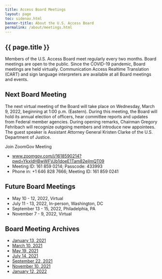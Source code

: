 ```yaml
---
title: Access Board Meetings
layout: page
toc: sidenav.html
banner-title: About the U.S. Access Board
permalink: /about/meetings.html
---
```


## {{ page.title }}

Members of the U.S. Access Board meet regularly every two months. Board meetings are open to the public. Since the COVID-19 pandemic, Board meetings are held virtually. Communication Access Realtime Translation (CART) and sign language interpreters are available at all Board meetings and events. 

## Next Board Meeting

The next virtual meeting of the Board will take place on Wednesday, March 9, 2022, beginning at 1:00 p.m. (Eastern).  During this meeting, the Board will hold its annual election of officers, hear committee reports and updates from Federal member agencies.  During opening remarks, Chairman Gregory Fehribach will recognize outgoing members and introduce new appointees.  The guest speaker is Assistant Attorney General Kristen Clarke of the U.S. Department of Justice.  

Join ZoomGov Meeting
- www.zoomgov.com/j/1618590214?pwd=YkxIdHBwWFVJb1doeE1Tam82ejlmQT09 
- Meeting ID:  161 859 0214;   Passcode:  433993
- Phone in: +1 646 828 7666;   Meeting ID:  161 859 0241

## Future Board Meetings

- May 10 - 12, 2022, Virtual
- July 11 - 13, 2022, In-person, Washington, DC
- September 13 - 15, 2022, Philadelphia, PA
- November 7 - 9, 2022, Virtual

## Board Meeting Archives

- [January 13, 2021](https://www.youtube.com/watch?v=rR9RfhvM2sU&t=859s)
- [March 10, 2021](https://www.youtube.com/watch?v=xI1j1V1SyjE)
- [May 19, 2021](https://www.youtube.com/watch?v=-0YkBZZEoss)
- [July 14, 2021](https://www.youtube.com/watch?v=078ZOzcZaSs)
- [September 22, 2021](https://www.youtube.com/watch?v=VBJBi-DQRRk)
- [November 10, 2021](https://www.youtube.com/watch?v=mDKLJurVTcY)
- [January 12, 2022](https://www.youtube.com/watch?v=gJAbbPOILCg)
